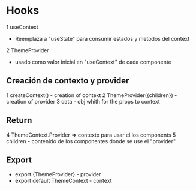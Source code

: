 # Hooks

1 useContext

- Reemplaza a "useState" para consumir estados y metodos del context

2 ThemeProvider

- usado como valor inicial en "useContext" de cada componente

## Creación de contexto y provider

1 createContext() - creation of context
2 ThemeProvider({children}) - creation of provider
3 data - obj whith for the props to context

## Return

4 ThemeContext.Provider => contexto para usar el los components
5 children - contenido de los componentes donde se use el "provider"

## Export

- export {ThemeProvider} - provider
- export default ThemeContext - context
